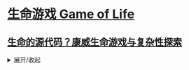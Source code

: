 # [生命游戏 Game of Life](https://game.aiwan.run/game-of-life/)

## [生命的源代码？康威生命游戏与复杂性探索](https://b23.tv/BV1rJ411n7ri)

<details>
<summary>展开/收起</summary>
> react 感觉更新的太多了有一点卡，感觉用 solidjs 会好一点，有时间试试。
</details>
